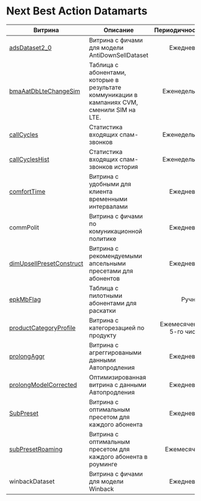 # Next Best Action Datamarts

| Витрина                                                              | Описание                                                                                     |           Периодичность |
|----------------------------------------------------------------------|----------------------------------------------------------------------------------------------|------------------------:|
| [adsDataset2_0](https://btask.beeline.ru/browse/NBA-844)             | Витрина с фичами для модели AntiDownSellDataset                                              |               Ежедневно |
| [bmaAatDbLteChangeSim](https://btask.beeline.ru/browse/NBA-1094)     | Таблица с абонентами, которые в результате коммуникации в кампаниях CVM, сменили SIM на LTE. |             Еженедельно |
| [callCycles](https://btask.beeline.ru/browse/NBA-872)                | Статистика входящих спам-звонков                                                             |             Еженедельно |
| [callCyclesHist](https://btask.beeline.ru/browse/NBA-872)            | Статистика входящих спам-звонков история                                                     |             Еженедельно |
| [comfortTime](https://btask.beeline.ru/browse/NBA-942)               | Витрина с удобными для клиента временными интервалами                                        |               Ежедневно |
| commPolit                                                            | Витрина с фичами по комуникационной политике                                                 |               Ежедневно |
| [dimUpsellPresetConstruct](https://btask.beeline.ru/browse/NBA-1235) | Витрина с рекомендуемыми апсельными пресетами для абонентов                                  |               Ежедневно |
| [epkMbFlag](https://btask.beeline.ru/browse/CMS-21241)               | Таблица с пилотными абонентами для раскатки                                                  |                  Ручник |
| [productCategoryProfile](https://btask.beeline.ru/browse/NBA-1282)   | Витрина с категорезацией по продукту                                                         | Ежемесячено, 5-го числа |
| [prolongAggr](https://btask.beeline.ru/browse/NBA-887)               | Витрина с агреггироваными данными Автопродления                                              |               Ежедневно |
| [prolongModelCorrected](https://btask.beeline.ru/browse/NBA-887)     | Оптимизированная витрина с данными Автопродления                                             |               Ежедневно |
| [SubPreset](https://btask.beeline.ru/browse/NBA-1235)                | Витрина с оптимальным пресетом для каждого абонента                                          |               Ежедневно |
| [subPresetRoaming](https://btask.beeline.ru/browse/NBA-883)          | Витрина с оптимальным пресетом для каждого абонента в роуминге                               |              Ежемесячно |
| winbackDataset                                                       | Витрина с фичами для модели Winback                                                          |               Ежедневно |
